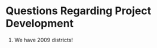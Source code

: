 Questions Regarding Project Development
=======================================

1.  We have 2009 districts!

